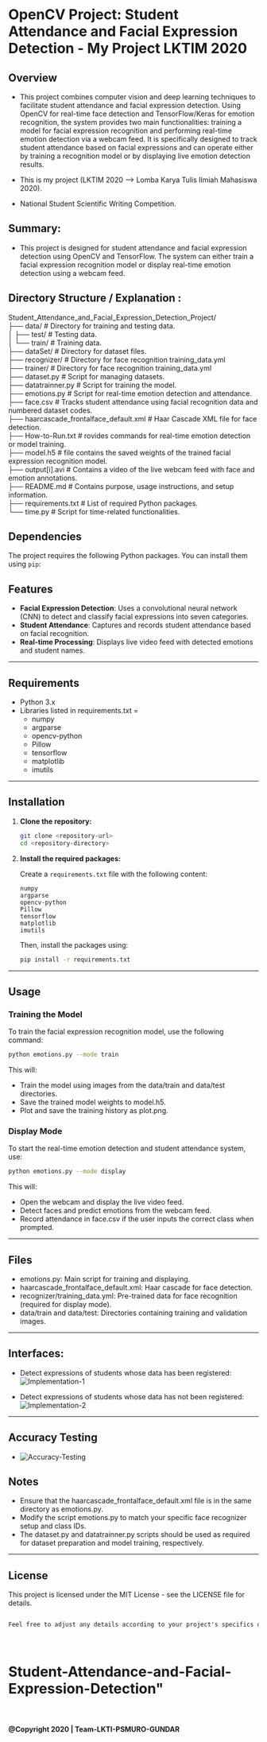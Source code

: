 # OpenCV Project: Student Attendance and Facial Expression Detection - My Project LKTIM 2020

## Overview

- This project combines computer vision and deep learning techniques to facilitate student attendance and facial expression detection. Using OpenCV for real-time face detection and TensorFlow/Keras for emotion recognition, the system provides two main functionalities: training a model for facial expression recognition and performing real-time emotion detection via a webcam feed. It is specifically designed to track student attendance based on facial expressions and can operate either by training a recognition model or by displaying live emotion detection results.

- This is my project (LKTIM 2020 --> Lomba Karya Tulis Ilmiah Mahasiswa 2020).
- National Student Scientific Writing Competition.

## Summary:

- This project is designed for student attendance and facial expression detection using OpenCV and TensorFlow. The system can either train a facial expression recognition model or display real-time emotion detection using a webcam feed.

## Directory Structure / Explanation :

Student_Attendance_and_Facial_Expression_Detection_Project/ <br/>
├── data/ # Directory for training and testing data. <br/>
│ ├── test/ # Testing data. <br/>
│ └── train/ # Training data. <br/>
├── dataSet/ # Directory for dataset files. <br/>
├── recognizer/ # Directory for face recognition training_data.yml <br/>
├── trainer/ # Directory for face recognition training_data.yml <br/>
├── dataset.py # Script for managing datasets. <br/>
├── datatrainner.py # Script for training the model. <br/>
├── emotions.py # Script for real-time emotion detection and attendance. <br/>
├── face.csv # Tracks student attendance using facial recognition data and numbered dataset codes. <br/>
├── haarcascade_frontalface_default.xml # Haar Cascade XML file for face detection. <br/>
├── How-to-Run.txt # rovides commands for real-time emotion detection or model training. <br/> 
├── model.h5 # file contains the saved weights of the trained facial expression recognition model. <br/>
├── output[i].avi # Contains a video of the live webcam feed with face and emotion annotations. <br/>
├── README.md # Contains purpose, usage instructions, and setup information. <br/>
├── requirements.txt # List of required Python packages. <br/>
└── time.py # Script for time-related functionalities. <br/>

## Dependencies

The project requires the following Python packages. You can install them using `pip`:

## Features

- **Facial Expression Detection**: Uses a convolutional neural network (CNN) to detect and classify facial expressions into seven categories.
- **Student Attendance**: Captures and records student attendance based on facial recognition.
- **Real-time Processing**: Displays live video feed with detected emotions and student names.

<hr/>

## Requirements

- Python 3.x
- Libraries listed in requirements.txt =
  - numpy
  - argparse
  - opencv-python
  - Pillow
  - tensorflow
  - matplotlib
  - imutils

<hr/>

## Installation

1. **Clone the repository:**

   ```bash
   git clone <repository-url>
   cd <repository-directory>
   ```

2. **Install the required packages:**

   Create a `requirements.txt` file with the following content:

   ```
   numpy
   argparse
   opencv-python
   Pillow
   tensorflow
   matplotlib
   imutils
   ```

   Then, install the packages using:

   ```bash
   pip install -r requirements.txt
   ```

<hr/>

## Usage

### Training the Model

To train the facial expression recognition model, use the following command:

```bash
python emotions.py --mode train
```

This will:

- Train the model using images from the data/train and data/test directories.
- Save the trained model weights to model.h5.
- Plot and save the training history as plot.png.

### Display Mode

To start the real-time emotion detection and student attendance system, use:

```bash
python emotions.py --mode display

```

This will:

- Open the webcam and display the live video feed.
- Detect faces and predict emotions from the webcam feed.
- Record attendance in face.csv if the user inputs the correct class when prompted.

<hr/>

## Files

- emotions.py: Main script for training and displaying.
- haarcascade_frontalface_default.xml: Haar cascade for face detection.
- recognizer/training_data.yml: Pre-trained data for face recognition (required for display mode).
- data/train and data/test: Directories containing training and validation images.

<hr/>

## Interfaces:

- Detect expressions of students whose data has been registered: <br/>
  ![Implementation-1](img/2.png)<br/>

- Detect expressions of students whose data has not been registered: <br/>
  ![Implementation-2](img/4.png)<br/>

<hr/>

## Accuracy Testing

- ![Accuracy-Testing](img/accuracy.png)<br/>

## Notes

- Ensure that the haarcascade_frontalface_default.xml file is in the same directory as emotions.py.
- Modify the script emotions.py to match your specific face recognizer setup and class IDs.
- The dataset.py and datatrainner.py scripts should be used as required for dataset preparation and model training, respectively.

<hr/>

## License

This project is licensed under the MIT License - see the LICENSE file for details.

```css

Feel free to adjust any details according to your project's specifics or preferences.

```

<br/>

# Student-Attendance-and-Facial-Expression-Detection"

<br/>

#### @Copyright 2020 | Team-LKTI-PSMURO-GUNDAR
